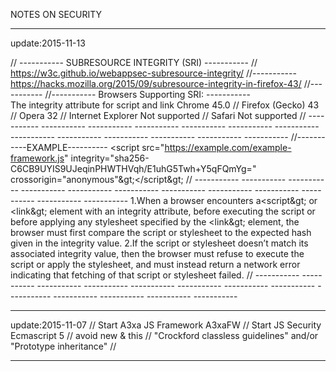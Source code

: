 NOTES ON SECURITY


**************************************
update:2015-11-13

//  -----------   SUBRESOURCE INTEGRITY (SRI)  -----------  //
https://w3c.github.io/webappsec-subresource-integrity/
     //----------- 
https://hacks.mozilla.org/2015/09/subresource-integrity-in-firefox-43/
    //----------- 
//----------- Browsers Supporting SRI: -----------  
The integrity attribute for script and link 
Chrome 45.0 // Firefox (Gecko) 43 // Opera 32 // Internet Explorer Not supported // Safari Not supported 
//  -----------   -----------   -----------   -----------   -----------   -----------   -----------   -----------   -----------   -----------   -----------   -----------   ----------- 
//-----------EXAMPLE----------
&lt;script src="https://example.com/example-framework.js"
        integrity="sha256-C6CB9UYIS9UJeqinPHWTHVqh/E1uhG5Twh+Y5qFQmYg="
        crossorigin="anonymous"\&gt;&lt;/script\&gt;
//   -----------   -----------   -----------   -----------   -----------   -----------   -----------   -----------   -----------   -----------   -----------   ----------- 
1.When a browser encounters a&lt;script\&gt; or &lt;link\&gt; element with an integrity attribute, before executing the script or before applying any stylesheet specified by the &lt;link\&gt; element, the browser must first compare the script or stylesheet to the expected hash given in the integrity value.
2.If the script or stylesheet doesn’t match its associated integrity value, then the browser must refuse to execute the script or apply the stylesheet, and must instead return a network error indicating that fetching of that script or stylesheet failed.
//   -----------   -----------   -----------   -----------   -----------   -----------   -----------   -----------   -----------   -----------   -----------   -----------   ----------- 

**************************************
update:2015-11-07 //
Start A3xa JS Framework A3xaFW //
Start JS Security Ecmascript 5 //
avoid new & this //
"Crockford classless guidelines" and/or "Prototype inheritance" //

**************************************
